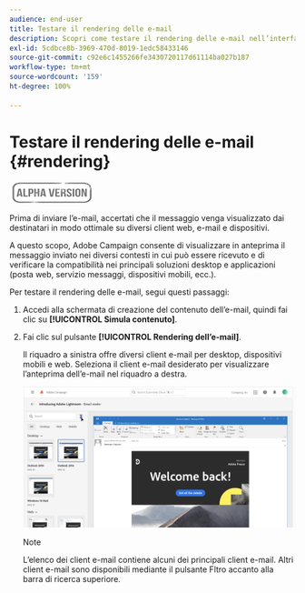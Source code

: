 ```yaml
---
audience: end-user
title: Testare il rendering delle e-mail
description: Scopri come testare il rendering delle e-mail nell’interfaccia utente di Campaign Web
exl-id: 5cdbce8b-3969-470d-8019-1edc58433146
source-git-commit: c92e6c1455266fe3430720117d61114ba027b187
workflow-type: tm+mt
source-wordcount: '159'
ht-degree: 100%

---
```


# Testare il rendering delle e-mail {#rendering}

![](../assets/do-not-localize/badge.png)

Prima di inviare l’e-mail, accertati che il messaggio venga visualizzato dai destinatari in modo ottimale su diversi client web, e-mail e dispositivi.

A questo scopo, Adobe Campaign consente di visualizzare in anteprima il messaggio inviato nei diversi contesti in cui può essere ricevuto e di verificare la compatibilità nei principali soluzioni desktop e applicazioni (posta web, servizio messaggi, dispositivi mobili, ecc.).

Per testare il rendering delle e-mail, segui questi passaggi:

1. Accedi alla schermata di creazione del contenuto dell’e-mail, quindi fai clic su **[!UICONTROL Simula contenuto]**.

1. Fai clic sul pulsante **[!UICONTROL Rendering dell’e-mail]**.

   Il riquadro a sinistra offre diversi client e-mail per desktop, dispositivi mobili e web. Seleziona il client e-mail desiderato per visualizzare l’anteprima dell’e-mail nel riquadro a destra.

   ![](assets/render-context.png)

   >[!NOTE]
   >
   >L’elenco dei client e-mail contiene alcuni dei principali client e-mail. Altri client e-mail sono disponibili mediante il pulsante Fltro accanto alla barra di ricerca superiore.
